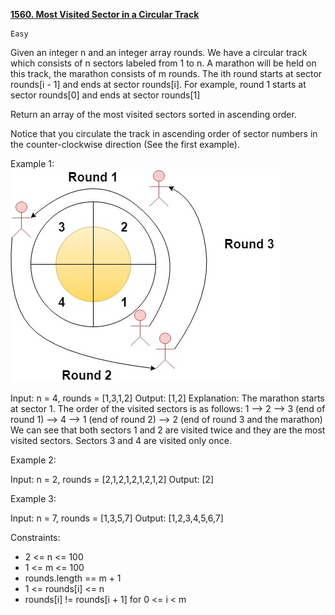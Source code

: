 [**1560. Most Visited Sector in a Circular Track**](https://leetcode.com/problems/most-visited-sector-in-a-circular-track/description/)

    Easy

Given an integer n and an integer array rounds. We have a circular track which consists of n sectors labeled from 1 to n. A marathon will be held on this track, the marathon consists of m rounds. The ith round starts at sector rounds[i - 1] and ends at sector rounds[i]. For example, round 1 starts at sector rounds[0] and ends at sector rounds[1]

Return an array of the most visited sectors sorted in ascending order.

Notice that you circulate the track in ascending order of sector numbers in the counter-clockwise direction (See the first example).



Example 1:
![img.png](img.png)

Input: n = 4, rounds = [1,3,1,2]
Output: [1,2]
Explanation: The marathon starts at sector 1. The order of the visited sectors is as follows:
1 --> 2 --> 3 (end of round 1) --> 4 --> 1 (end of round 2) --> 2 (end of round 3 and the marathon)
We can see that both sectors 1 and 2 are visited twice and they are the most visited sectors. Sectors 3 and 4 are visited only once.

Example 2:

Input: n = 2, rounds = [2,1,2,1,2,1,2,1,2]
Output: [2]

Example 3:

Input: n = 7, rounds = [1,3,5,7]
Output: [1,2,3,4,5,6,7]


Constraints:

* 2 <= n <= 100
* 1 <= m <= 100
* rounds.length == m + 1
* 1 <= rounds[i] <= n
* rounds[i] != rounds[i + 1] for 0 <= i < m